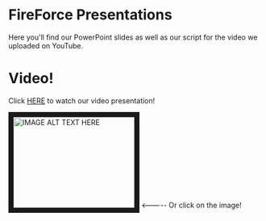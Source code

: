 # FireForce Presentations
Here you'll find our PowerPoint slides as well as our script for the video we uploaded on YouTube.

# Video!
Click <a href="https://youtu.be/tST5P7lhfPo">HERE</a> to watch our video presentation!

<a href="http://www.youtube.com/watch?feature=player_embedded&v=tST5P7lhfPo
" target="_blank"><img src="http://img.youtube.com/vi/tST5P7lhfPo/0.jpg" 
alt="IMAGE ALT TEXT HERE" width="240" height="180" border="10" /></a> <----- Or click on the image!
